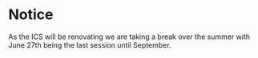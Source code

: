 ---
---
# Notice

As the ICS will be renovating we are taking a break over the summer with June 27th being the last session until September. 
